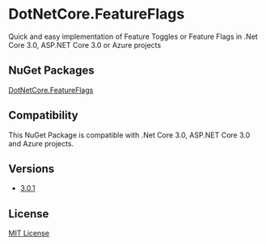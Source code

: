 # **DotNetCore.FeatureFlags**
Quick and easy implementation of Feature Toggles or Feature Flags in .Net Core 3.0, ASP.NET Core 3.0 or Azure projects

## NuGet Packages
[DotNetCore.FeatureFlags](https://www.nuget.org/packages/DotNetCore.FeatureFlags/)

## Compatibility
This NuGet Package is compatible with .Net Core 3.0, ASP.NET Core 3.0 and Azure projects.

## Versions
- [3.0.1](https://www.nuget.org/packages/DotNetCore.FeatureFlags/3.0.1)

## License
[MIT License](https://licenses.nuget.org/MIT)

